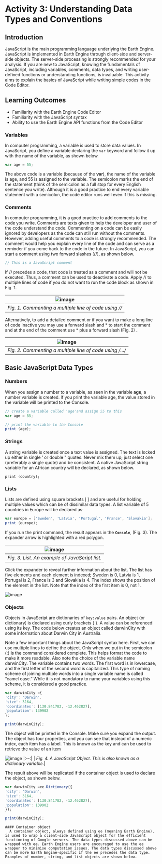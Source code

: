 # Activity 3: Understanding Data Types and Conventions

## Introduction
JavaScript is the main programming language underlying the Earth Engine. JavaScript is implemented in Earth Engine through client-side and server-side objects. The server-side processing is strongly recommended for your analysis. If you are new to JavaScript, knowing the fundamentals of JavaScript, including variables, comments, data types, and writing user-defined functions or understanding functions, is invaluable. This activity aims to explain the basics of JavaScript while writing simple codes in the Code Editor. 

## Learning Outcomes
- Familiarity with the Earth Engine Code Editor
- Familiarity with the JavaScript syntax
- Ability to use the Earth Engine API functions from the Code Editor

### Variables
In computer programming, a variable is used to store data values. In JavaScript, you define a variable declaring the `var` keyword and follow it up with the name of the variable, as shown below.
```JavaScript
var age = 55;
```
The above code is a variable (because of the **var**), the name of the variable is age, and 55 is assigned to the variable. The semicolon marks the end of the statement (think of the semicolon as a full stop for every English sentence you write). Although it is a good practice to end every variable statement with a semicolon, the code editor runs well even if this is missing. 

### Comments
In computer programming, it is a good practice to add comments to the code you write. Comments are texts given to help the developer and user of the code understand the code. Commenting on a code can be easily ignored by developers as the code can still run without the comments. However, adding useful comments to a code is strongly recommended. The comment would help you explain every line of the code and can serve as a reminder if you come back to the code in the future. In JavaScript, you can start a comment using two forward slashes (//), as shown below. 

```JavaScript
// This is a JavaScript comment
````
If // precedes a code, that code is treated as a comment and will not be executed. Thus, a comment can be used to deactivate a code. Apply // to multiple lines of code if you do not want to run the code block as shown in Fig. 1.

![image](https://github.com/user-attachments/assets/3278e5e1-2797-4499-91fd-74f09a872432) |
|:--:|
| *Fig. 1. Commenting a multiple line of code using //*|


Alternatively, to add a detailed comment or if you want to make a long line of code inactive you may use a forward slash and * to start the comment and at the end of the comment use  * plus a forward slash (Fig. 2) .

![image](https://github.com/user-attachments/assets/a7907842-08f6-41b8-a17c-7bbd10b0a834) |
|:--:|
| *Fig. 2. Commenting a multiple line of code using /*...*/*|

## Basic JavaScript Data Types

### Numbers
When you assign a number to a variable, as seen in the variable **age**, a number variable is created. If you print the variable age, the value stored in the variable will be printed to the Console.
```JavaScript
// create a variable called 'age'and assign 55 to this
var age = 55;

// print the variable to the Console
print (age);
``` 
### Strings
A string variable is created once a text value is assigned. The text is locked up either in single ' or double " quotes. Never mix them up; just select one (preferably a single quote) and be consistent. A native JavaScript string variable for an African country will be declared, as shown below.

```var country = 'Ghana';
print (country);
```

### Lists
Lists are defined using square brackets [ ] and are useful for holding multiple values which can be of dissimilar data types. A list variable of 5 countries in Europe will be declared as:

```JavaScript
var europe = ['Sweden', 'Latvia', 'Portugal', 'France', 'Slovakia'];
print (europe);
```
If you run the print command, the result appears in the **`Console`**, (Fig. 3). The expander arrow is highlighted with a red polygon. 

![image](https://github.com/user-attachments/assets/0eeecef3-260c-4c80-ba1f-57250470cb50) |
|:--:|
| *Fig. 3. List. An example of JavaScript list.*|

Click the expander to reveal further information about the list. The list has five elements and each element is indexed; Sweden is 0, Latvia is 1, Portugal is 2, France is 3 and Slovakia is 4. The index shows the position of the element in the list. Note that the index of the first item is 0, not 1.

![image](https://github.com/user-attachments/assets/e694112d-4e2c-4b1f-a95b-09900dae9f78)


### Objects
Objects in JavaScript are dictionaries of `key:value` pairs. An object (or dictionary) is declared using curly brackets { }. A value can be referenced using its key. The code below creates an object called darwinCity with some information about Darwin City in Australia. 

Note a few important things about the JavaScript syntax here. First, we can use multiple lines to define the object. Only when we put in the semicolon (;) is the command considered complete. This helps format the code to make it more readable. Also note the choice of the variable name darwinCity. The variable contains two words. The first word is in lowercase, and the first letter of the second word is capitalized. This type of naming scheme of joining multiple words into a single variable name is called “camel case.” While it is not mandatory to name your variables using this scheme, it is considered a good practice. 

```JavaScript
var darwinCity ={
'city': 'Darwin',
'size': 3164,
'coordinates': [130.841782, -12.462827],
'population': 139902
};

print(darwinCity);
```
The object will be printed in the Console. Make sure you expand the output. The object has four properties, and you can see that instead of a numeric index, each item has a label. This is known as the key and can be used to retrieve the value of an item

![image](https://github.com/user-attachments/assets/9e8284fe-9527-4199-902b-863203f4d47d)
|:--:|
| *Fig. 4. A JavaScript Object. This is also known as a dictionary variable.*|

The result above will be replicated if the container object is used to declare the object, as shown below.

```JavaScript
var darwinCity =ee.Dictionary({
'city': 'Darwin',
'size': 3164,
'coordinates': [130.841782, -12.462827],
'population': 139902
});

print(darwinCity);
```

    #### Container object
      A container object, always defined using ee (meaning Earth Engine), is used to wrap a client-side JavaScript object for the efficient functioning of Google servers. The data types discussed above can be wrapped with ee. Earth Engine users are encouraged to use the ee wrapper to minimise computation issues. The data types discussed above can be more Earth Engine-specific if the ee precedes the data type. Examples of number, string, and list objects are shown below. 

